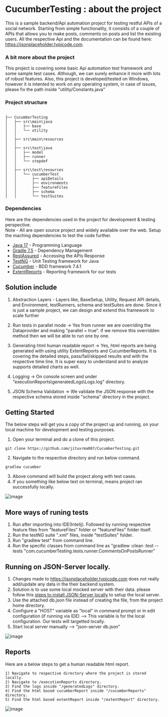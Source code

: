 # CucumberTesting : about the project
This is a sample backend/Api automation project for testing restful APIs of a social network. Starting from simple functionality, it consists of a couple of APIs that allows you to make posts, comments on posts and list the existing users. All the respective Api and the documentation can be found here: https://jsonplaceholder.typicode.com.

### A bit more about the project
This project is covering some basic Api automation test framework and some sample test cases. Although, we can surely enhance it more with lots of robust features.
Also, this project is developed/tested on Windows, however it is intented to work on any operating system, in case of issues, please fix the path inside "utility/Constants.java"

### Project structure
```

├── CucumberTesting
│   ├── src\main\java
│   │   ├── base 
│   │   └── utility
│   │   
│   ├── src\main\resources
│   │   
│   ├── src\test\java
│   │   ├── model
│   │   ├── runner
│   │   └── stepdef
│   │   
│   ├── src\test\resources
│   │   └── cucumberTest
│   │ 		├── apiDetails
│   │   	├── environments
│   │   	├── featureFiles
│   │   	├── schema
│   │   	└── testSuites

```


### Dependencies
Here are the dependencies used in the project for development & testing perspective. 
<br/> Note - All are open source project and widely available over the web. Setup the maching dependencies to test the code further.

* [Java 17](https://www.java.com/en/) - Programming Language
* [Gradle 7.5](https://gradle.org/install/) - Dependency Management
* [RestAssured](http://rest-assured.io/) - Accessing the APIs Response
* [TestNG](https://testng.org/doc/) - Unit Testing framework for Java 
* [Cucumber](https://cucumber.io/) - BDD framework 7.4.1
* [ExtentReports](http://extentreports.com/) - Reporting framework for our tests


## Solution include
1. Abstraction Layers - Layers like, BaseSetup, Utility, Request API details, and Environment, testRunners, schema and testSuites are done. Since it is just a sample project, we can design and extend this framework to scale further

2. Run tests in parallel mode -> Yes from runner we are overriding the Dataprovider and making "parallel = true". if we remove this overridden method then we will be able to run one by one.

3. Generating html human readable report -> Yes, html reports are being generated with using utility ExtentReports and CucumberReports. It is covering the detailed steps, pass/fail/skipped results and with the respective time line. It is super easy to understand and to analyze supports detailed charts as well.

4. Logging -> On console screen and under "executionReports\generatedLogs\Logs.log" directory.

5. JSON Schema Validation -> We validate the JSON response with the respective schema stored inside "schema" directory in the project. 


## Getting Started
The below steps will get you a copy of the project up and running, on your local machine for development and testing purposes. 

1. Open your terminal and do a clone of this project.
```
git clone https://github.com/jituvrma007/CucumberTesting.git
```

2) Navigate to the respective directory and run below command.
```
gradlew cucumber
````
3) Above command will build the project along with test cases.
4) If you something like below text on terminal, means project ran successfully locally. 

  ![image](https://user-images.githubusercontent.com/5866143/181180840-efb88725-0d0e-4d9e-b62a-6d10da75f5bd.png)

## More ways of runing tests
1) Run after importing into IDE(Intelij). Followed by running respective feature files from "featureFiles" folder or "featureFiles" folder itself.
2) Run the testNG suite ".xml" files, inside "testSuites" folder.
3) Run "gradlew test" from command line. 
4) Run the specific classes from command line as "gradlew :clean :test --tests "com.cucumberTesting.tests.runner.CommentsOnPostsRunner"

## Running on JSON-Server locally.
1) Changes made to https://jsonplaceholder.typicode.com does not really add/update any data in the their backend system.
2) Solution is to use some local mocked server with their data. please follow this [steps to install JSON-Server locally](https://www.npmjs.com/package/json-server) to setup the local server.
3) Use the attached db.json file instead of creating the file, from the project home directory.
4) Configure a "HOST" variable as "local" in command prompt or in edit configuration (if running via IDE) --> This variable is for the local configuration. Our tests will targetted locally.
5) Start local server manually --> "json-server db.json"

 ![image](https://user-images.githubusercontent.com/5866143/181242544-3943ca33-14bc-4d9f-8719-dc872aa2d8fd.png)


## Reports
Here are a below steps to get a human readable html report.
```
1) Navigate to respective directory where the project is stored locally.
2) Navigate to /executionReports directory.
3) Find the logs inside "/generatedLogs" directory.
4) Find the html based cucumberReport inside "/cucumberReports" directory.
5) Find the html based extentReport inside "/extentReport" directory.
````
 ![image](https://user-images.githubusercontent.com/5866143/181181556-bf1d73af-325a-4001-ad90-fc025591d195.png)

